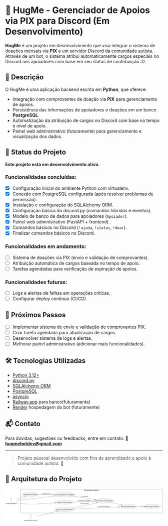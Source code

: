 # 🤗 HugMe - Gerenciador de Apoios via PIX para Discord (Em Desenvolvimento)
**HugMe** é um projeto em desenvolvimento que visa integrar o sistema de doações mensais via **PIX** a um servidor Discord da comunidade autista. Através de um bot, o sistema atribui automaticamente cargos especiais no Discord aos apoiadores com base em seu status de contribuição \:D.

## 📌 Descrição
O HugMe é uma aplicação backend escrita em **Python**, que oferece:
- Integração com comprovantes de doação via **PIX** para gerenciamento de apoios.
- Persistência das informações de apoiadores e doações em um banco **PostgreSQL**.
- Automatização da atribuição de cargos no Discord com base no tempo e nível de apoio.
- Painel web administrativo (futuramente) para gerenciamento e visualização dos dados.

## 🚧 Status do Projeto
**Este projeto está em desenvolvimento ativo.**
### Funcionalidades concluídas:
- [X] Configuração inicial do ambiente Python com virtualenv.
- [X] Conexão com PostgreSQL configurada (após resolver problemas de permissão).
- [X] Instalação e configuração do SQLAlchemy ORM.
- [X] Configuração básica do discord.py (comandos híbridos e eventos).
- [X] Modelo de banco de dados para apoiadores (`Apoiador`).
- [X] Painel web administrativo (FastAPI + frontend).
- [X] Comandos básicos no Discord (`!ajuda`, `!status`, `!doar`).
- [X] Finalizar comandos básicos no Discord.
### Funcionalidades em andamento:
- [ ] Sistema de doações via PIX (envio e validação de comprovantes).
- [ ] Atribuição automática de cargos baseada no tempo de apoio.
- [ ] Tarefas agendadas para verificação de expiração de apoios.
### Funcionalidades futuras:
- [ ] Logs e alertas de falhas em operações críticas.
- [ ] Configurar deploy contínuo (CI/CD).

## 🧭 Próximos Passos
- [ ] Implementar sistema de envio e validação de comprovantes PIX.
- [ ] Criar tarefa agendada para atualização de cargos.
- [ ] Desenvolver sistema de logs e alertas.
- [ ] Melhorar painel administrativo (adicionar mais funcionalidades).

## 🛠 Tecnologias Utilizadas
- [Python 3.12+](https://www.python.org/)
- [discord.py](https://github.com/Rapptz/discord.py)
- [SQLAlchemy ORM](https://www.sqlalchemy.org/)
- [PostgreSQL](https://www.postgresql.org/)
- [asyncio](https://docs.python.org/3/library/asyncio.html)
- [Railway.app](https://railway.app/) para banco(futuramente)
- [Render](https://render.com/) hospedagem do bot (futuramente)

## 📬 Contato
Para dúvidas, sugestões ou feedbacks, entre em contato:
📧 **[hugmebotdev@gmail.com](mailto:hugmebotdev@gmail.com)**

---
> Projeto pessoal desenvolvido com fins de aprendizado e apoio à comunidade autista. 💙

## 🧱 Arquitetura do Projeto
![Diagrama de arquitetura](docs/casodeuso.png)

